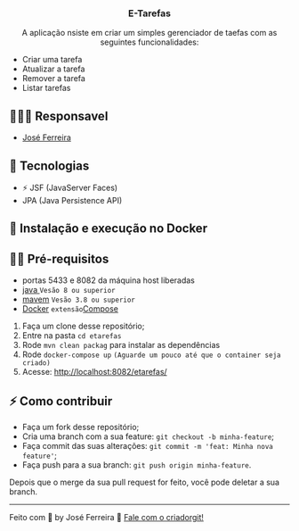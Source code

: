 
<h3 align="center">
  E-Tarefas
</h3>

<p align="center"> A aplicação  nsiste em criar um simples gerenciador de taefas com as seguintes funcionalidades:

- Criar uma tarefa
- Atualizar a tarefa
- Remover a tarefa
- Listar tarefas</p>



## 👨🏼‍💻 Responsavel

- [José Ferreira](https://github.com/joseferreira01/)

## 🚀 Tecnologias

- ⚡ JSF (JavaServer Faces)
- JPA (Java Persistence API)

## 🐋 Instalação e execução no Docker

## ✋🏻 Pré-requisitos
- portas 5433 e 8082 da máquina host liberadas
- [java ](https://www.java.com/pt-BR/) `Vesão 8 ou superior`
- [mavem](https://maven.apache.org/) `Vesão 3.8 ou superior`
- [Docker](https://www.docker.com/) `extensão`[Compose](https://docs.docker.com/compose/) 

1. Faça um clone desse repositório;
2. Entre na pasta `cd etarefas`
3. Rode `mvn clean packag` para instalar as dependências
4. Rode `docker-compose up` `(Aguarde um pouco até que o container seja criado)` 
5. Acesse: [http://localhost:8082/etarefas/](http://localhost:8082/etarefas/)

## ⚡️ Como contribuir

- Faça um fork desse repositório;
- Cria uma branch com a sua feature: `git checkout -b minha-feature`;
- Faça commit das suas alterações: `git commit -m 'feat: Minha nova feature'`;
- Faça push para a sua branch: `git push origin minha-feature`.

Depois que o merge da sua pull request for feito, você pode deletar a sua branch.

---

Feito com 💖 by José Ferreira 👋 [Fale com o criadorgit!](https://github.com/joseferreira01/)
